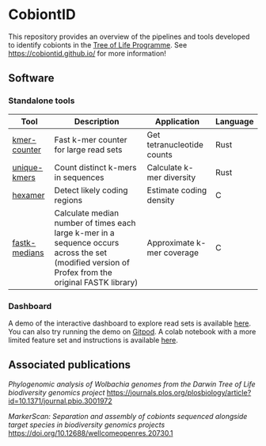 # CobiontID

This repository provides an overview of the pipelines and tools developed to identify cobionts in the [Tree of Life Programme](https://www.sanger.ac.uk/programme/tree-of-life/). See https://cobiontid.github.io/ for more information!

## Software
### Standalone tools

| Tool | Description | Application | Language |
|--|--|--|--|
| [kmer-counter](https://github.com/CobiontID/kmer-counter) | Fast k-mer counter for large read sets | Get tetranucleotide counts | Rust |
| [unique-kmers](https://github.com/CobiontID/unique-kmer-counts) | Count distinct k-mers in sequences | Calculate k-mer diversity | Rust |
| [hexamer](https://github.com/richarddurbin/hexamer) | Detect likely coding regions | Estimate coding density | C |
| [fastk-medians](https://github.com/CobiontID/fastk-medians) | Calculate median number of times each large k-mer in a sequence occurs across the set (modified version of Profex from the original FASTK library) | Approximate k-mer coverage | C |

### Dashboard
A demo of the interactive dashboard to explore read sets is available [here](https://huggingface.co/spaces/cc7740/read_VAE). You can also try running the demo on [Gitpod](https://gitpod.io/new/#https://github.com/CobiontID/CobiontID.github.io/). A colab notebook with a more limited feature set and instructions is available [here](https://colab.research.google.com/github/CobiontID/CobiontID.github.io/blob/gh-pages/Readviz_demo.ipynb).

## Associated publications
*Phylogenomic analysis of Wolbachia genomes from the Darwin Tree of Life biodiversity genomics project* https://journals.plos.org/plosbiology/article?id=10.1371/journal.pbio.3001972

*MarkerScan: Separation and assembly of cobionts sequenced alongside target species in biodiversity genomics projects* https://doi.org/10.12688/wellcomeopenres.20730.1
